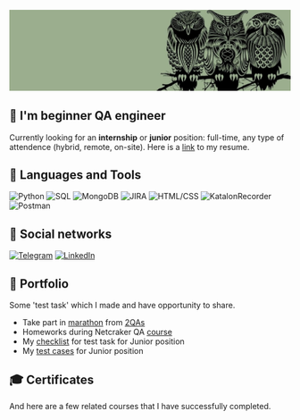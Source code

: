 
![Header](https://github.com/savushkaO/savushkaO/blob/main/assets/sova3.jpg)

## 🐛 I'm beginner QA engineer 
Currently looking for an **internship** or **junior** position: full-time, any type of attendence (hybrid, remote, on-site). Here is a [link](https://drive.google.com/drive/folders/1A3b4pCraPysG6RnByov-Y5TsNPCeSlKq?usp=sharing) to my resume. 

## 🔨 Languages and Tools 
![Python](https://img.shields.io/badge/-Python-9BAE8E?style=for-the-badge&logo=Python)
![SQL](https://img.shields.io/badge/-SQL-9BAE8E?style=for-the-badge&logo=Oracle)
![MongoDB](https://img.shields.io/badge/-MongoDB-9BAE8E?style=for-the-badge&logo=MongoDB)
![JIRA](https://img.shields.io/badge/-JIRA-9BAE8E?style=for-the-badge&logo=JIRA)
![HTML/CSS](https://img.shields.io/badge/-HTML/CSS-9BAE8E?style=for-the-badge&logo=HTML/CSS)
![KatalonRecorder](https://img.shields.io/badge/-KatalonRecorder-9BAE8E?style=for-the-badge&logo=Katalon)
![Postman](https://img.shields.io/badge/-Postman-9BAE8E?style=for-the-badge&logo=Postman)
## 📱 Social networks 
[![Telegram](https://img.shields.io/badge/-Telegram-9BAE8E?style=for-the-badge&logo=telegram&logoColor=27A0D9)](https://t.me/olyasav)
[![LinkedIn](https://img.shields.io/badge/-LinkedIn-9BAE8E?style=for-the-badge&logo=linkedin&logoColor=007BB6)](https://www.linkedin.com/in/olga-savkina-35320823a)

## 📎 Portfolio 
Some 'test task' which I made and have opportunity to share. 
- Take part in [marathon](https://drive.google.com/drive/u/1/folders/171V9qvftwVbcJDXhfRJdUxly-UUr_m64) from [2QAs](https://t.me/s/qa2qas) 
- Homeworks during Netcraker QA [course](https://drive.google.com/drive/folders/1BK_IqLbCSmNQEvEup5j9prSWlSiygiAU?usp=sharing) 
- My [checklist](https://drive.google.com/drive/u/1/folders/1Or3lCzjykQ7xRgyaJAfOnXFeDjWIfBsN) for test task for Junior position
- My [test cases](https://drive.google.com/drive/folders/1rSauJHeO-PncZXLZmva-ihcWL6pzCY_8?usp=sharing) for Junior position
## 🎓 Certificates 
And here are a few related courses that I have successfully completed.


